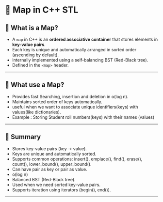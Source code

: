 # 📘 Map in C++ STL

## 🔹 What is a Map?
-  A `map` in C++ is an **ordered associative container** that stores elements in **key-value pairs**.
-  Each key is unique and automatically arranged in  sorted order (ascending by default).
-  Internally implemented using a self-balancing BST (Red-Black tree).
-  Defined in the `<map>` header.
---
## 🔹 What use a Map?
- Provides fast Searching, insertion and deletion in o(log n).
- Maintains sorted order of keys automatically.
- useful when we want to associate unique identifiers(keys) with values(like dictionaries).
- Example : Storing Student roll numbers(keys) with their names (values)

---
## 🔹 Summary
- Stores key-value pairs (key -> value).
- Keys are unique and automatically sorted.
- Supports common operations: insert(), emplace(), find(), erase(), count(), lower_bound(), upper_bound().
- Can have pair as key or pair as value.
- o(log n)
- Balanced BST (Red-Black tree).
- Used when we need sorted key-value pairs.
-  Supports iteration using iterators (begin(), end()).
---
